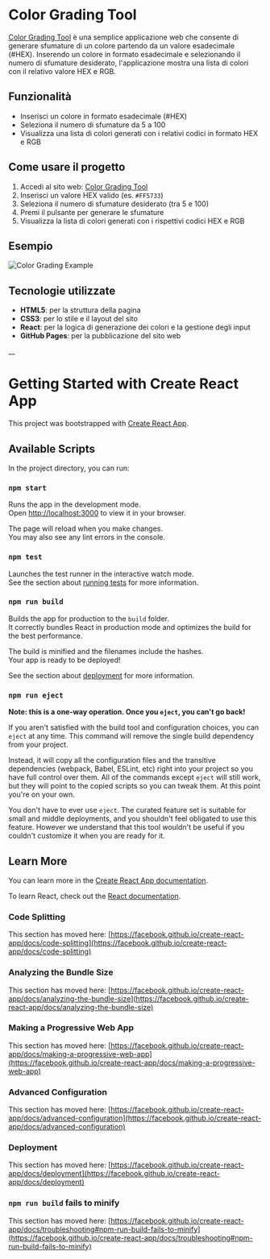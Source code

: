 # Color Grading Tool

[Color Grading Tool](https://androluix.github.io/color-grading/) è una semplice applicazione web che consente di generare sfumature di un colore partendo da un valore esadecimale (#HEX). Inserendo un colore in formato esadecimale e selezionando il numero di sfumature desiderato, l'applicazione mostra una lista di colori con il relativo valore HEX e RGB.

## Funzionalità

- Inserisci un colore in formato esadecimale (#HEX)
- Seleziona il numero di sfumature da 5 a 100
- Visualizza una lista di colori generati con i relativi codici in formato HEX e RGB

## Come usare il progetto

1. Accedi al sito web: [Color Grading Tool](https://androluix.github.io/color-grading/)
2. Inserisci un valore HEX valido (es. `#FF5733`)
3. Seleziona il numero di sfumature desiderato (tra 5 e 100)
4. Premi il pulsante per generare le sfumature
5. Visualizza la lista di colori generati con i rispettivi codici HEX e RGB

## Esempio

![Color Grading Example](https://via.placeholder.com/800x400.png?text=Example+Image)

## Tecnologie utilizzate

- **HTML5**: per la struttura della pagina
- **CSS3**: per lo stile e il layout del sito
- **React**: per la logica di generazione dei colori e la gestione degli input
- **GitHub Pages**: per la pubblicazione del sito web

__

# Getting Started with Create React App

This project was bootstrapped with [Create React App](https://github.com/facebook/create-react-app).

## Available Scripts

In the project directory, you can run:

### `npm start`

Runs the app in the development mode.\
Open [http://localhost:3000](http://localhost:3000) to view it in your browser.

The page will reload when you make changes.\
You may also see any lint errors in the console.

### `npm test`

Launches the test runner in the interactive watch mode.\
See the section about [running tests](https://facebook.github.io/create-react-app/docs/running-tests) for more information.

### `npm run build`

Builds the app for production to the `build` folder.\
It correctly bundles React in production mode and optimizes the build for the best performance.

The build is minified and the filenames include the hashes.\
Your app is ready to be deployed!

See the section about [deployment](https://facebook.github.io/create-react-app/docs/deployment) for more information.

### `npm run eject`

**Note: this is a one-way operation. Once you `eject`, you can't go back!**

If you aren't satisfied with the build tool and configuration choices, you can `eject` at any time. This command will remove the single build dependency from your project.

Instead, it will copy all the configuration files and the transitive dependencies (webpack, Babel, ESLint, etc) right into your project so you have full control over them. All of the commands except `eject` will still work, but they will point to the copied scripts so you can tweak them. At this point you're on your own.

You don't have to ever use `eject`. The curated feature set is suitable for small and middle deployments, and you shouldn't feel obligated to use this feature. However we understand that this tool wouldn't be useful if you couldn't customize it when you are ready for it.

## Learn More

You can learn more in the [Create React App documentation](https://facebook.github.io/create-react-app/docs/getting-started).

To learn React, check out the [React documentation](https://reactjs.org/).

### Code Splitting

This section has moved here: [https://facebook.github.io/create-react-app/docs/code-splitting](https://facebook.github.io/create-react-app/docs/code-splitting)

### Analyzing the Bundle Size

This section has moved here: [https://facebook.github.io/create-react-app/docs/analyzing-the-bundle-size](https://facebook.github.io/create-react-app/docs/analyzing-the-bundle-size)

### Making a Progressive Web App

This section has moved here: [https://facebook.github.io/create-react-app/docs/making-a-progressive-web-app](https://facebook.github.io/create-react-app/docs/making-a-progressive-web-app)

### Advanced Configuration

This section has moved here: [https://facebook.github.io/create-react-app/docs/advanced-configuration](https://facebook.github.io/create-react-app/docs/advanced-configuration)

### Deployment

This section has moved here: [https://facebook.github.io/create-react-app/docs/deployment](https://facebook.github.io/create-react-app/docs/deployment)

### `npm run build` fails to minify

This section has moved here: [https://facebook.github.io/create-react-app/docs/troubleshooting#npm-run-build-fails-to-minify](https://facebook.github.io/create-react-app/docs/troubleshooting#npm-run-build-fails-to-minify)
